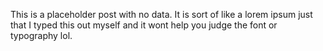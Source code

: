 This is a placeholder post with no data. It is sort of like a lorem ipsum just that I typed this out myself and it wont help you judge the font or typography lol.